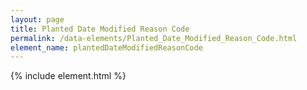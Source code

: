 ```yaml
---
layout: page
title: Planted Date Modified Reason Code
permalink: /data-elements/Planted_Date_Modified_Reason_Code.html
element_name: plantedDateModifiedReasonCode
---
```

{% include element.html %}